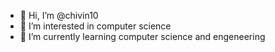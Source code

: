 - 👋 Hi, I’m @chivin10
- 👀 I’m interested in computer science
- 🌱 I’m currently learning computer science and engeneering 


